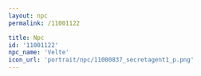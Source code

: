 ```yaml
---
layout: npc
permalink: /11001122

title: Npc
id: '11001122'
npc_name: 'Velte'
icon_url: 'portrait/npc/11000837_secretagent1_p.png'
---
```

